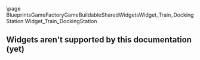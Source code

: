 \page BlueprintsGameFactoryGameBuildableSharedWidgetsWidget_Train_DockingStation Widget_Train_DockingStation
## Widgets aren't supported by this documentation (yet)
